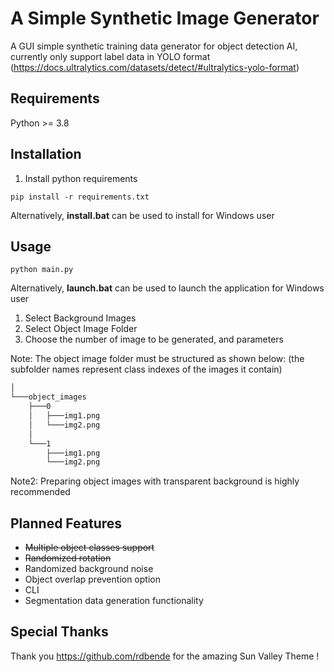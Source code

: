 # A Simple Synthetic Image Generator
A GUI simple synthetic training data generator for object detection AI, currently only support label data in YOLO format (https://docs.ultralytics.com/datasets/detect/#ultralytics-yolo-format)

## Requirements
Python >= 3.8

## Installation

1. Install python requirements

```
pip install -r requirements.txt
```

Alternatively, **install.bat** can be used to install for Windows user

## Usage

```
python main.py
```
Alternatively, **launch.bat** can be used to launch the application for Windows user

1. Select Background Images
2. Select Object Image Folder
3. Choose the number of image to be generated, and parameters

Note: The object image folder must be structured as shown below:
(the subfolder names represent class indexes of the images it contain)

```bash
│
└───object_images
    ├───0
    │   ├───img1.png
    │   └───img2.png
    │
    └───1
        ├───img1.png
        └───img2.png
```
Note2: Preparing object images with transparent background is highly recommended

## Planned Features

- ~~Multiple object classes support~~
- ~~Randomized rotation~~
- Randomized background noise
- Object overlap prevention option
- CLI
- Segmentation data generation functionality

## Special Thanks

Thank you https://github.com/rdbende for the amazing Sun Valley Theme !
